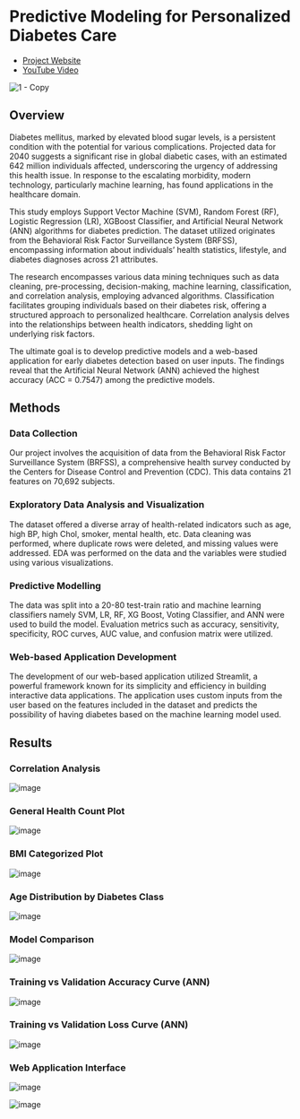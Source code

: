 
# Predictive Modeling for Personalized Diabetes Care 
- [Project Website](https://project-vatspari-avasoya-smmravi.streamlit.app/) 
- [YouTube Video](https://youtu.be/i_JkjmxSR0E)
  
![1 - Copy](https://github.com/vatsalparikh07/diabetes-web-app/assets/65659649/b85b5703-ddb1-4eaf-ae5f-523e39f4a625)

## Overview
Diabetes mellitus, marked by elevated blood sugar levels, is a persistent condition with the potential for various complications. Projected data for 2040 suggests a significant rise in global diabetic cases, with an estimated 642 million individuals affected, underscoring the urgency of addressing this health issue. In response to the escalating morbidity, modern technology, particularly machine learning, has found applications in the healthcare domain.

This study employs Support Vector Machine (SVM), Random Forest (RF), Logistic Regression (LR), XGBoost Classifier, and Artificial Neural Network (ANN) algorithms for diabetes prediction. The dataset utilized originates from the Behavioral Risk Factor Surveillance System (BRFSS), encompassing information about individuals’ health statistics, lifestyle, and diabetes diagnoses across 21 attributes.

The research encompasses various data mining techniques such as data cleaning, pre-processing, decision-making, machine learning, classification, and correlation analysis, employing advanced algorithms. Classification facilitates grouping individuals based on their diabetes risk, offering a structured approach to personalized healthcare. Correlation analysis delves into the relationships between health indicators, shedding light on underlying risk factors.

The ultimate goal is to develop predictive models and a web-based application for early diabetes detection based on user inputs. The findings reveal that the Artificial Neural Network (ANN) achieved the highest accuracy (ACC = 0.7547) among the predictive models.

## Methods

### Data Collection
Our project involves the acquisition of data from the Behavioral Risk Factor Surveillance System (BRFSS), a comprehensive health survey conducted by the Centers for Disease Control and Prevention (CDC). This data contains 21 features on 70,692 subjects.

### Exploratory Data Analysis and Visualization
The dataset offered a diverse array of health-related indicators such as age, high BP, high Chol, smoker, mental health, etc. Data cleaning was performed, where duplicate rows were deleted, and missing values were addressed. EDA was performed on the data and the variables were studied using various visualizations.

### Predictive Modelling
The data was split into a 20-80 test-train ratio and machine learning classifiers namely SVM, LR, RF, XG Boost, Voting Classifier, and ANN were used to build the model. Evaluation metrics such as accuracy, sensitivity, specificity, ROC curves, AUC value, and confusion matrix were utilized.

### Web-based Application Development
The development of our web-based application utilized Streamlit, a powerful framework known for its simplicity and efficiency in building interactive data applications. The application uses custom inputs from the user based on the features included in the dataset and predicts the possibility of having diabetes based on the machine learning model used.

## Results

### Correlation Analysis
![image](https://github.com/vatsalparikh07/diabetes-web-app/assets/65659649/529fde2f-4e0b-4bf1-932d-4549482ff233)

### General Health Count Plot
![image](https://github.com/vatsalparikh07/diabetes-web-app/assets/65659649/67870920-7a90-45b0-aac3-1ae6742a89ac)

### BMI Categorized Plot
![image](https://github.com/vatsalparikh07/diabetes-web-app/assets/65659649/e98c5e3b-fd0c-40a2-96ca-4811867ea5e8)

### Age Distribution by Diabetes Class
![image](https://github.com/vatsalparikh07/diabetes-web-app/assets/65659649/38473b08-afc0-4db8-8703-89b68727309f)

### Model Comparison
![image](https://github.com/vatsalparikh07/diabetes-web-app/assets/65659649/afb60b46-f636-4a5d-9312-d8af2ce09f71)

### Training vs Validation Accuracy Curve (ANN)
![image](https://github.com/vatsalparikh07/diabetes-web-app/assets/65659649/678dea27-1e50-46bc-a4fa-d0de8a04aabc)

### Training vs Validation Loss Curve (ANN)
![image](https://github.com/vatsalparikh07/diabetes-web-app/assets/65659649/36706aef-669b-4814-8cd2-abd48593dca2)

### Web Application Interface
![image](https://github.com/vatsalparikh07/diabetes-web-app/assets/65659649/d4fd9fee-084c-4584-a627-602ae0af7e41)

![image](https://github.com/vatsalparikh07/diabetes-web-app/assets/65659649/25af395f-7e51-42f7-adc9-c802e5217d45)
